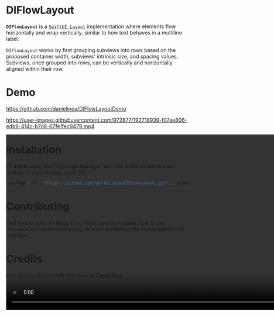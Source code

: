 # DIFlowLayout

**`DIFlowLayout`** is a [`SwiftUI Layout`](https://developer.apple.com/documentation/swiftui/layout) implementation where elements flow horizontally and wrap vertically, similar to how text behaves in a multiline label. 

`DIFlowLayout` works by first grouping subviews into rows based on the proposed container width, subviews' intrinsic size, and spacing values.
Subviews, once grouped into rows, can be vertically and horizontally aligned within their row.

# Demo

https://github.com/danielinoa/DIFlowLayoutDemo

https://user-images.githubusercontent.com/972877/192718939-f07ae806-edb9-414c-b7d8-67fe1fec9479.mp4

<video autoplay loop style="width:100%; height: auto; position:absolute; z-index: -1;">
  <source src="https://user-images.githubusercontent.com/972877/192718939-f07ae806-edb9-414c-b7d8-67fe1fec9479.mp4" type="video/mp4" />
</video>

# Installation

To install using Swift Package Manager, add this to the dependencies section in your `Package.swift` file:

```swift
.package(url: "https://github.com/danielinoa/DIFlowLayout.git", .branch("main"))
```

# Contributing

Feel free to open an issue if you have questions about how to use `DIFlowLayout`, discovered a bug, or want to improve the implementation or interface.

# Credits

`DIFlowLayout` is primarily the work of [Daniel Inoa](https://github.com/danielinoa).

